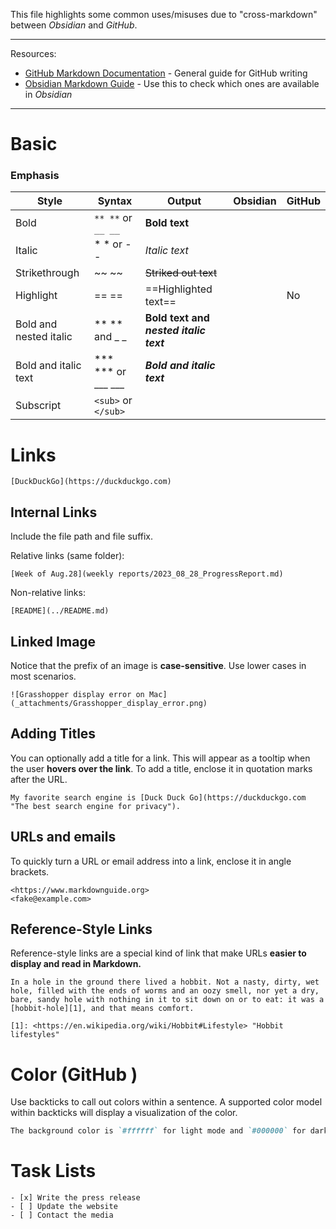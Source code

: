 This file highlights some common uses/misuses due to "cross-markdown" between *Obsidian* and *GitHub*. 

---
Resources:

- [GitHub Markdown Documentation](https://docs.github.com/en/get-started/writing-on-github/getting-started-with-writing-and-formatting-on-github) - General guide for GitHub writing
- [Obsidian Markdown Guide](https://www.markdownguide.org/tools/obsidian/) - Use this to check which ones are available in _Obsidian_

---

# Basic
### Emphasis
Style | Syntax | Output | Obsidian | GitHub |
----- | ----- | ----- | ----- | ----- |
Bold | `** **` or `__ __` | **Bold text** |  |  |
Italic | * * or - - | _Italic text_ |  |  |
Strikethrough | ~~ ~~ | ~~Striked out text~~  |  |  |
Highlight | == == | ==Highlighted text== |  | No |
Bold and nested italic | ** ** and _ _ | **Bold text and _nested italic text_** |  | |
Bold and italic text | *** *** or ___ ___| ___Bold and italic text___ |  | |
Subscript |  `<sub>` or `</sub>` |

# Links
```
[DuckDuckGo](https://duckduckgo.com)
```

## Internal Links
Include the file path and file suffix. 

Relative links (same folder):
```
[Week of Aug.28](weekly reports/2023_08_28_ProgressReport.md)
```

Non-relative links: 
```
[README](../README.md)
```

## Linked Image
Notice that the prefix of an image is **case-sensitive**. Use lower cases in most scenarios. 
```
![Grasshopper display error on Mac](_attachments/Grasshopper_display_error.png)
```


## Adding Titles
You can optionally add a title for a link. This will appear as a tooltip when the user **hovers over the link**. To add a title, enclose it in quotation marks after the URL.
```
My favorite search engine is [Duck Duck Go](https://duckduckgo.com "The best search engine for privacy").
```

## URLs and emails
To quickly turn a URL or email address into a link, enclose it in angle brackets.
```
<https://www.markdownguide.org>
<fake@example.com>
```

## Reference-Style Links
Reference-style links are a special kind of link that make URLs **easier to display and read in Markdown.**
```
In a hole in the ground there lived a hobbit. Not a nasty, dirty, wet hole, filled with the ends of worms and an oozy smell, nor yet a dry, bare, sandy hole with nothing in it to sit down on or to eat: it was a [hobbit-hole][1], and that means comfort.

[1]: <https://en.wikipedia.org/wiki/Hobbit#Lifestyle> "Hobbit lifestyles"
```


# Color (GitHub )
Use backticks to call out colors within a sentence. A supported color model within backticks will display a visualization of the color.

```markdown
The background color is `#ffffff` for light mode and `#000000` for dark mode.
```

# Task Lists

```
- [x] Write the press release
- [ ] Update the website
- [ ] Contact the media
```